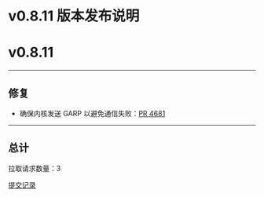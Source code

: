 # v0.8.11 版本发布说明


# v0.8.11

***

## 修复

* 确保内核发送 GARP 以避免通信失败：[PR 4681](https://github.com/spidernet-io/spiderpool/pull/4681)



***

## 总计

拉取请求数量：3

[提交记录](https://github.com/spidernet-io/spiderpool/compare/v0.8.10...v0.8.11)
